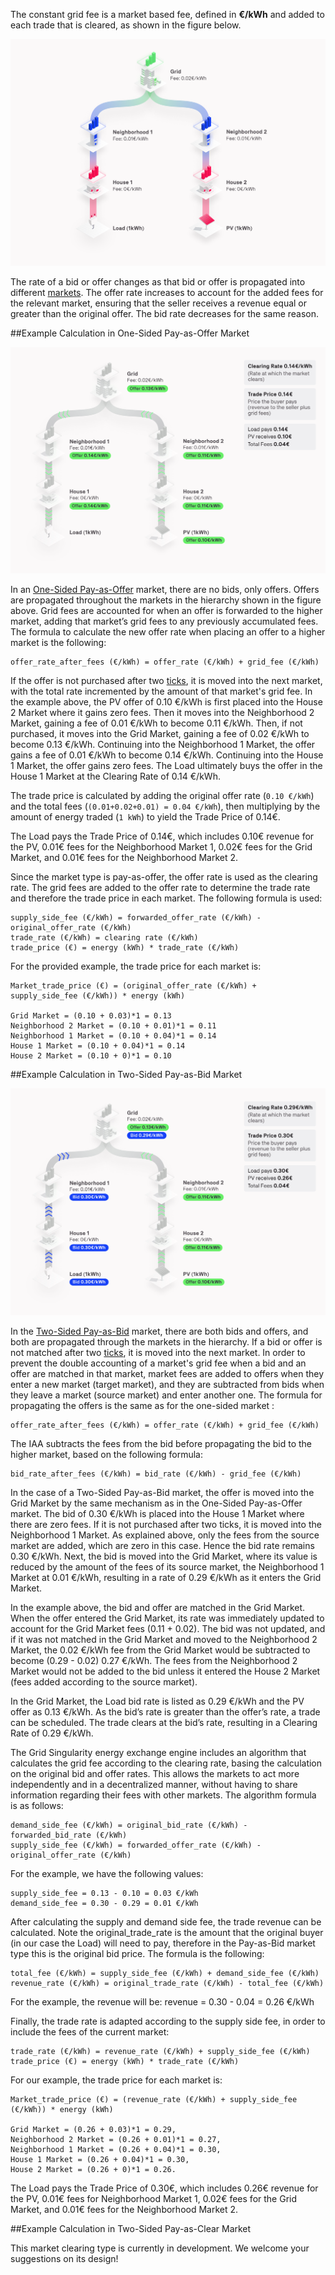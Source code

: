 The constant grid fee is a market based fee, defined in **€/kWh** and added to each trade that is cleared, as shown in the figure below.

![alt_text](img/grid-fee-constant-1.png)

The rate of a bid or offer changes as that bid or offer is propagated into different [markets](model-markets.md). The offer rate increases to account for the added fees for the relevant market, ensuring that the seller receives a revenue equal or greater than the original offer. The bid rate decreases for the same reason. 

##Example Calculation in One-Sided Pay-as-Offer Market

![alt_text](img/grid-fee-constant-2.png)

In an [One-Sided Pay-as-Offer](one-sided-pay-as-offer.md) market, there are no bids, only offers. Offers are propagated throughout the markets in the hierarchy shown in the figure above. Grid fees are accounted for when an offer is forwarded to the higher market, adding that market’s grid fees to any previously accumulated fees. The formula to calculate the new offer rate when placing an offer to a higher market is the following:

```
offer_rate_after_fees (€/kWh) = offer_rate (€/kWh) + grid_fee (€/kWh)
```

If the offer is not purchased after two [ticks](markets.md#market-ticks), it is moved into the next market, with the total rate incremented by the amount of that market's grid fee. In the example above, the PV offer of 0.10 €/kWh is first placed into the House 2 Market where it gains zero fees. Then it moves into the Neighborhood 2 Market, gaining a fee of 0.01 €/kWh to become 0.11 €/kWh. Then, if not purchased, it moves into the Grid Market, gaining a fee of 0.02 €/kWh to become 0.13 €/kWh. Continuing into the Neighborhood 1 Market, the offer gains a fee of 0.01 €/kWh to become 0.14 €/kWh. Continuing into the House 1 Market, the offer gains zero fees. The Load ultimately buys the offer in the House 1 Market at the Clearing Rate of 0.14 €/kWh.

The trade price is calculated by adding the original offer rate (`0.10 €/kWh`) and the total fees (`(0.01+0.02+0.01) = 0.04 €/kWh`), then multiplying by the amount of energy traded (`1 kWh`) to yield the Trade Price of 0.14€.

The Load pays the Trade Price of 0.14€, which includes 0.10€ revenue for the PV, 0.01€ fees for the Neighborhood Market 1, 0.02€ fees for the Grid Market, and 0.01€ fees for the Neighborhood Market 2.

Since the market type is pay-as-offer, the offer rate is used as the clearing rate. The grid fees are added to the offer rate to determine the trade rate and therefore the trade price in each market. The following formula is used:

```
supply_side_fee (€/kWh) = forwarded_offer_rate (€/kWh) - original_offer_rate (€/kWh)
trade_rate (€/kWh) = clearing rate (€/kWh)
trade_price (€) = energy (kWh) * trade_rate (€/kWh)
```

For the provided example, the trade price for each market is:

```
Market_trade_price (€) = (original_offer_rate (€/kWh) + supply_side_fee (€/kWh)) * energy (kWh)

Grid Market = (0.10 + 0.03)*1 = 0.13
Neighborhood 2 Market = (0.10 + 0.01)*1 = 0.11
Neighborhood 1 Market = (0.10 + 0.04)*1 = 0.14
House 1 Market = (0.10 + 0.04)*1 = 0.14
House 2 Market = (0.10 + 0)*1 = 0.10
```

##Example Calculation in Two-Sided Pay-as-Bid Market

![alt_text](img/grid-fee-constant-3.png)

In the [Two-Sided Pay-as-Bid](two-sided-pay-as-bid.md) market, there are both bids and offers, and both are propagated through the markets in the hierarchy. If a bid or offer is not matched after two [ticks](markets.md#market-ticks), it is moved into the next market. In order to prevent the double accounting of a market's grid fee when a bid and an offer are matched in that market, market fees are added to offers when they enter a new market (target market), and they are subtracted from bids when they leave a market (source market) and enter another one. The formula for propagating the offers is the same as for the one-sided market :

```
offer_rate_after_fees (€/kWh) = offer_rate (€/kWh) + grid_fee (€/kWh)
```

The IAA subtracts the fees from the bid before propagating the bid to the higher market, based on the following formula: 

```
bid_rate_after_fees (€/kWh) = bid_rate (€/kWh) - grid_fee (€/kWh)
```

In the case of a Two-Sided Pay-as-Bid market, the offer is moved into the Grid Market by the same mechanism as in the One-Sided Pay-as-Offer market. The bid of 0.30 €/kWh is placed into the House 1 Market where there are zero fees. If it is not purchased after two ticks, it is moved into the Neighborhood 1 Market. As explained above, only the fees from the source market are added, which are zero in this case. Hence the bid rate remains 0.30 €/kWh. Next, the bid is moved into the Grid Market, where its value is reduced by the amount of the fees of its source market, the Neighborhood 1 Market at 0.01 €/kWh, resulting in a rate of 0.29 €/kWh as it enters the Grid Market.

In the example above, the bid and offer are matched in the Grid Market. When the offer entered the Grid Market, its rate was immediately updated to account for the Grid Market fees (0.11 + 0.02). The bid was not updated, and if it  was not matched in the Grid Market and moved to the Neighborhood 2 Market, the 0.02 €/kWh fee from the Grid Market would be subtracted to become (0.29 - 0.02) 0.27 €/kWh. The fees from the Neighborhood 2 Market would not be added to the bid unless it entered the House 2 Market (fees added according to the source market).

In the Grid Market, the Load bid rate is listed as 0.29 €/kWh and the PV offer as 0.13 €/kWh. As the bid’s rate is greater than the offer’s rate, a trade can be scheduled. The trade clears at the bid’s rate, resulting in a Clearing Rate of 0.29 €/kWh.

The Grid Singularity energy exchange engine includes an algorithm that calculates the grid fee according to the clearing rate, basing the calculation on the original bid and offer rates. This allows the markets to act more independently and in a decentralized manner, without having to share information regarding their fees with other markets. The algorithm formula is as follows:

```
demand_side_fee (€/kWh) = original_bid_rate (€/kWh) - forwarded_bid_rate (€/kWh)
supply_side_fee (€/kWh) = forwarded_offer_rate (€/kWh) - original_offer_rate (€/kWh)
```

For the example, we have the following values: 

```
supply_side_fee = 0.13 - 0.10 = 0.03 €/kWh
demand_side_fee = 0.30 - 0.29 = 0.01 €/kWh
```

After calculating the supply and demand side fee, the trade revenue can be calculated. Note the original_trade_rate is the amount that the original buyer (in our case the Load) will need to pay, therefore in the Pay-as-Bid market type this is the original bid price. The formula is the following:

```
total_fee (€/kWh) = supply_side_fee (€/kWh) + demand_side_fee (€/kWh)
revenue_rate (€/kWh) = original_trade_rate (€/kWh) - total_fee (€/kWh)
```

For the example, the revenue will be: revenue = 0.30 - 0.04 = 0.26 €/kWh

Finally, the trade rate is adapted according to the supply side fee, in order to include the fees of the current market:

```
trade_rate (€/kWh) = revenue_rate (€/kWh) + supply_side_fee (€/kWh)
trade_price (€) = energy (kWh) * trade_rate (€/kWh)
```

For our example, the trade price for each market is:

```
Market_trade_price (€) = (revenue_rate (€/kWh) + supply_side_fee (€/kWh)) * energy (kWh)

Grid Market = (0.26 + 0.03)*1 = 0.29,
Neighborhood 2 Market = (0.26 + 0.01)*1 = 0.27,
Neighborhood 1 Market = (0.26 + 0.04)*1 = 0.30,
House 1 Market = (0.26 + 0.04)*1 = 0.30,
House 2 Market = (0.26 + 0)*1 = 0.26.
```

The Load pays the Trade Price of 0.30€, which includes 0.26€ revenue for the PV, 0.01€ fees for Neighborhood Market 1, 0.02€ fees for the Grid Market, and 0.01€ fees for the Neighborhood Market 2.


##Example Calculation in Two-Sided Pay-as-Clear Market


This market clearing type is currently in development. We welcome your suggestions on its design!
